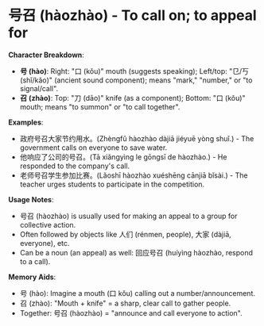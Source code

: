 # **号召 (hàozhào) - To call on; to appeal for**

**Character Breakdown**:  
- **号 (hào)**: Right: "口 (kǒu)" mouth (suggests speaking); Left/top: "㔾/丂 (shǐ/kǎo)" (ancient sound component); means "mark," "number," or "to signal/call".  
- **召 (zhào)**: Top: "刀 (dāo)" knife (as a component); Bottom: "口 (kǒu)" mouth; means "to summon" or "to call together".

**Examples**:  
- 政府号召大家节约用水。(Zhèngfǔ hàozhào dàjiā jiéyuē yòng shuǐ.) - The government calls on everyone to save water.  
- 他响应了公司的号召。(Tā xiǎngyìng le gōngsī de hàozhào.) - He responded to the company's call.  
- 老师号召学生参加比赛。(Lǎoshī hàozhào xuéshēng cānjiā bǐsài.) - The teacher urges students to participate in the competition.

**Usage Notes**:  
- 号召 (hàozhào) is usually used for making an appeal to a group for collective action.  
- Often followed by objects like 人们 (rénmen, people), 大家 (dàjiā, everyone), etc.  
- Can be a noun (an appeal) as well: 回应号召 (huíyìng hàozhào, respond to a call).

**Memory Aids**:  
- 号 (hào): Imagine a mouth (口 kǒu) calling out a number/announcement.  
- 召 (zhào): "Mouth + knife" = a sharp, clear call to gather people.  
- Together: 号召 (hàozhào) = "announce and call everyone to action".